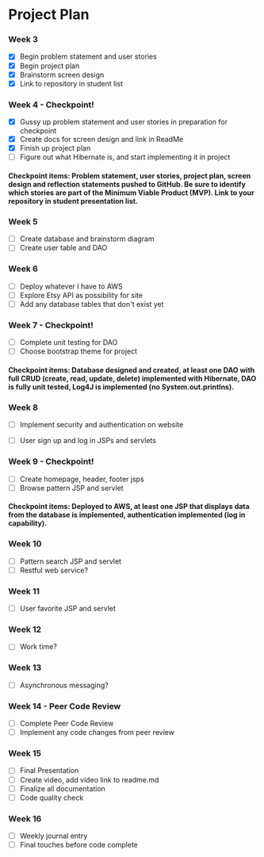 # Project Plan

### Week 3
- [X] Begin problem statement and user stories 
- [X] Begin project plan 
- [X] Brainstorm screen design 
- [X] Link to repository in student list 

### Week 4 - Checkpoint! 
- [X] Gussy up problem statement and user stories in preparation for checkpoint 
- [X] Create docs for screen design and link in ReadMe 
- [X] Finish up project plan 
- [ ] Figure out what Hibernate is, and start implementing it in project 

#### Checkpoint items: Problem statement, user stories, project plan, screen design and reflection statements pushed to GitHub. Be sure to identify which stories are part of the Minimum Viable Product (MVP). Link to your repository in student presentation list. 

### Week 5
- [ ] Create database and brainstorm diagram 
- [ ] Create user table and DAO

### Week 6
- [ ] Deploy whatever I have to AWS 
- [ ] Explore Etsy API as possibility for site
- [ ] Add any database tables that don't exist yet

### Week 7 - Checkpoint! 
- [ ] Complete unit testing for DAO
- [ ] Choose bootstrap theme for project 

#### Checkpoint items: Database designed and created, at least one DAO with full CRUD (create, read, update, delete) implemented with Hibernate, DAO is fully unit tested, Log4J is implemented (no System.out.printlns).

### Week 8
- [ ] Implement security and authentication on website
- [ ] User sign up and log in JSPs and servlets


### Week 9 - Checkpoint! 
- [ ] Create homepage, header, footer jsps
- [ ] Browse pattern JSP and servlet

#### Checkpoint items: Deployed to AWS, at least one JSP that displays data from the database is implemented, authentication implemented (log in capability).

### Week 10
- [ ] Pattern search JSP and servlet
- [ ] Restful web service? 

### Week 11
- [ ] User favorite JSP and servlet

### Week 12
- [ ] Work time? 

### Week 13
- [ ] Asynchronous messaging? 

### Week 14 - Peer Code Review 
- [ ] Complete Peer Code Review
- [ ] Implement any code changes from peer review 

### Week 15
- [ ] Final Presentation
- [ ] Create video, add video link to readme.md
- [ ] Finalize all documentation
- [ ] Code quality check

### Week 16
- [ ] Weekly journal entry
- [ ] Final touches before code complete